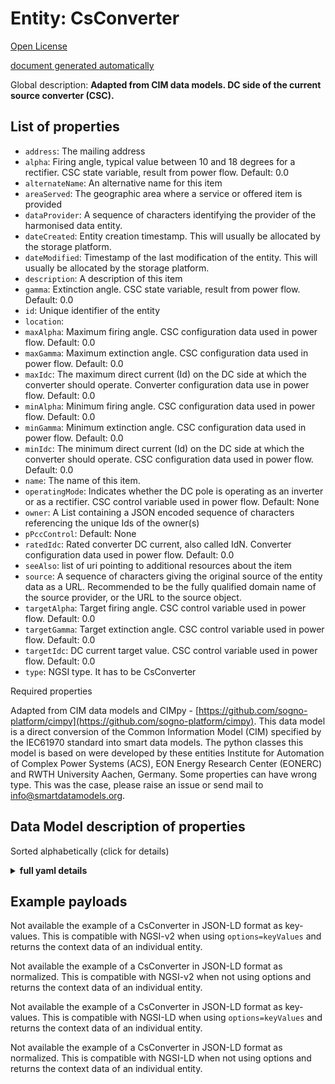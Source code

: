 Entity: CsConverter  
===================  
[Open License](https://github.com/smart-data-models//dataModel.EnergyCIM/blob/master/CsConverter/LICENSE.md)  
[document generated automatically](https://docs.google.com/presentation/d/e/2PACX-1vTs-Ng5dIAwkg91oTTUdt8ua7woBXhPnwavZ0FxgR8BsAI_Ek3C5q97Nd94HS8KhP-r_quD4H0fgyt3/pub?start=false&loop=false&delayms=3000#slide=id.gb715ace035_0_60)  
Global description: **Adapted from CIM data models. DC side of the current source converter (CSC).**  

## List of properties  

- `address`: The mailing address  - `alpha`: Firing angle, typical value between 10 and 18 degrees for a rectifier. CSC state variable, result from power flow. Default: 0.0  - `alternateName`: An alternative name for this item  - `areaServed`: The geographic area where a service or offered item is provided  - `dataProvider`: A sequence of characters identifying the provider of the harmonised data entity.  - `dateCreated`: Entity creation timestamp. This will usually be allocated by the storage platform.  - `dateModified`: Timestamp of the last modification of the entity. This will usually be allocated by the storage platform.  - `description`: A description of this item  - `gamma`: Extinction angle. CSC state variable, result from power flow. Default: 0.0  - `id`: Unique identifier of the entity  - `location`:   - `maxAlpha`: Maximum firing angle. CSC configuration data used in power flow. Default: 0.0  - `maxGamma`: Maximum extinction angle. CSC configuration data used in power flow. Default: 0.0  - `maxIdc`: The maximum direct current (Id) on the DC side at which the converter should operate. Converter configuration data use in power flow. Default: 0.0  - `minAlpha`: Minimum firing angle. CSC configuration data used in power flow. Default: 0.0  - `minGamma`: Minimum extinction angle. CSC configuration data used in power flow. Default: 0.0  - `minIdc`: The minimum direct current (Id) on the DC side at which the converter should operate. CSC configuration data used in power flow. Default: 0.0  - `name`: The name of this item.  - `operatingMode`: Indicates whether the DC pole is operating as an inverter or as a rectifier. CSC control variable used in power flow. Default: None  - `owner`: A List containing a JSON encoded sequence of characters referencing the unique Ids of the owner(s)  - `pPccControl`:  Default: None  - `ratedIdc`: Rated converter DC current, also called IdN. Converter configuration data used in power flow. Default: 0.0  - `seeAlso`: list of uri pointing to additional resources about the item  - `source`: A sequence of characters giving the original source of the entity data as a URL. Recommended to be the fully qualified domain name of the source provider, or the URL to the source object.  - `targetAlpha`: Target firing angle. CSC control variable used in power flow. Default: 0.0  - `targetGamma`: Target extinction angle. CSC  control variable used in power flow. Default: 0.0  - `targetIdc`: DC current target value. CSC control variable used in power flow. Default: 0.0  - `type`: NGSI type. It has to be CsConverter    
Required properties  
Adapted from CIM data models and CIMpy - [https://github.com/sogno-platform/cimpy](https://github.com/sogno-platform/cimpy). This data model is a direct conversion of the Common Information Model (CIM) specified by the IEC61970 standard into smart data models. The python classes this model is based on were developed by these entities Institute for Automation of Complex Power Systems (ACS), EON Energy Research Center (EONERC) and RWTH University Aachen, Germany. Some properties can have wrong type. This was the case, please raise an issue or send mail to info@smartdatamodels.org.  
## Data Model description of properties  
Sorted alphabetically (click for details)  
<details><summary><strong>full yaml details</strong></summary>    
```yaml  
CsConverter:    
  description: 'Adapted from CIM data models. DC side of the current source converter (CSC).'    
  properties:    
    address:    
      description: 'The mailing address'    
      properties:    
        addressCountry:    
          description: 'Property. The country. For example, Spain. Model:''https://schema.org/addressCountry'''    
          type: string    
        addressLocality:    
          description: 'Property. The locality in which the street address is, and which is in the region. Model:''https://schema.org/addressLocality'''    
          type: string    
        addressRegion:    
          description: 'Property. The region in which the locality is, and which is in the country. Model:''https://schema.org/addressRegion'''    
          type: string    
        postOfficeBoxNumber:    
          description: 'Property. The post office box number for PO box addresses. For example, 03578. Model:''https://schema.org/postOfficeBoxNumber'''    
          type: string    
        postalCode:    
          description: 'Property. The postal code. For example, 24004. Model:''https://schema.org/https://schema.org/postalCode'''    
          type: string    
        streetAddress:    
          description: 'Property. The street address. Model:''https://schema.org/streetAddress'''    
          type: string    
      type: Property    
      x-ngsi:    
        model: https://schema.org/address    
    alpha:    
      description: 'Firing angle, typical value between 10 and 18 degrees for a rectifier. CSC state variable, result from power flow. Default: 0.0'    
      type: number    
      x-ngsi:    
        model: https://schema.org/Number    
    alternateName:    
      description: 'An alternative name for this item'    
      type: Property    
    areaServed:    
      description: 'The geographic area where a service or offered item is provided'    
      type: Property    
      x-ngsi:    
        model: https://schema.org/Text    
    dataProvider:    
      description: 'A sequence of characters identifying the provider of the harmonised data entity.'    
      type: Property    
    dateCreated:    
      description: 'Entity creation timestamp. This will usually be allocated by the storage platform.'    
      format: date-time    
      type: Property    
    dateModified:    
      description: 'Timestamp of the last modification of the entity. This will usually be allocated by the storage platform.'    
      format: date-time    
      type: Property    
    description:    
      description: 'A description of this item'    
      type: Property    
    gamma:    
      description: 'Extinction angle. CSC state variable, result from power flow. Default: 0.0'    
      type: number    
      x-ngsi:    
        model: https://schema.org/Number    
    id:    
      anyOf: &csconverter_-_properties_-_owner_-_items_-_anyof    
        - description: 'Property. Identifier format of any NGSI entity'    
          maxLength: 256    
          minLength: 1    
          pattern: ^[\w\-\.\{\}\$\+\*\[\]`|~^@!,:\\]+$    
          type: string    
        - description: 'Property. Identifier format of any NGSI entity'    
          format: uri    
          type: string    
      description: 'Unique identifier of the entity'    
      type: Property    
    location:    
      $id: https://geojson.org/schema/Geometry.json    
      $schema: "http://json-schema.org/draft-07/schema#"    
      oneOf:    
        - properties:    
            bbox:    
              items:    
                type: number    
              minItems: 4    
              type: array    
            coordinates:    
              items:    
                type: number    
              minItems: 2    
              type: array    
            type:    
              enum:    
                - Point    
              type: string    
          required:    
            - type    
            - coordinates    
          title: 'GeoJSON Point'    
          type: object    
        - properties:    
            bbox:    
              items:    
                type: number    
              minItems: 4    
              type: array    
            coordinates:    
              items:    
                items:    
                  type: number    
                minItems: 2    
                type: array    
              minItems: 2    
              type: array    
            type:    
              enum:    
                - LineString    
              type: string    
          required:    
            - type    
            - coordinates    
          title: 'GeoJSON LineString'    
          type: object    
        - properties:    
            bbox:    
              items:    
                type: number    
              minItems: 4    
              type: array    
            coordinates:    
              items:    
                items:    
                  items:    
                    type: number    
                  minItems: 2    
                  type: array    
                minItems: 4    
                type: array    
              type: array    
            type:    
              enum:    
                - Polygon    
              type: string    
          required:    
            - type    
            - coordinates    
          title: 'GeoJSON Polygon'    
          type: object    
        - properties:    
            bbox:    
              items:    
                type: number    
              minItems: 4    
              type: array    
            coordinates:    
              items:    
                items:    
                  type: number    
                minItems: 2    
                type: array    
              type: array    
            type:    
              enum:    
                - MultiPoint    
              type: string    
          required:    
            - type    
            - coordinates    
          title: 'GeoJSON MultiPoint'    
          type: object    
        - properties:    
            bbox:    
              items:    
                type: number    
              minItems: 4    
              type: array    
            coordinates:    
              items:    
                items:    
                  items:    
                    type: number    
                  minItems: 2    
                  type: array    
                minItems: 2    
                type: array    
              type: array    
            type:    
              enum:    
                - MultiLineString    
              type: string    
          required:    
            - type    
            - coordinates    
          title: 'GeoJSON MultiLineString'    
          type: object    
        - properties:    
            bbox:    
              items:    
                type: number    
              minItems: 4    
              type: array    
            coordinates:    
              items:    
                items:    
                  items:    
                    items:    
                      type: number    
                    minItems: 2    
                    type: array    
                  minItems: 4    
                  type: array    
                type: array    
              type: array    
            type:    
              enum:    
                - MultiPolygon    
              type: string    
          required:    
            - type    
            - coordinates    
          title: 'GeoJSON MultiPolygon'    
          type: object    
      title: 'GeoJSON Geometry'    
    maxAlpha:    
      description: 'Maximum firing angle. CSC configuration data used in power flow. Default: 0.0'    
      type: number    
      x-ngsi:    
        model: https://schema.org/Number    
    maxGamma:    
      description: 'Maximum extinction angle. CSC configuration data used in power flow. Default: 0.0'    
      type: number    
      x-ngsi:    
        model: https://schema.org/Number    
    maxIdc:    
      description: 'The maximum direct current (Id) on the DC side at which the converter should operate. Converter configuration data use in power flow. Default: 0.0'    
      type: number    
      x-ngsi:    
        model: https://schema.org/Number    
    minAlpha:    
      description: 'Minimum firing angle. CSC configuration data used in power flow. Default: 0.0'    
      type: number    
      x-ngsi:    
        model: https://schema.org/Number    
    minGamma:    
      description: 'Minimum extinction angle. CSC configuration data used in power flow. Default: 0.0'    
      type: number    
      x-ngsi:    
        model: https://schema.org/Number    
    minIdc:    
      description: 'The minimum direct current (Id) on the DC side at which the converter should operate. CSC configuration data used in power flow. Default: 0.0'    
      type: number    
      x-ngsi:    
        model: https://schema.org/Number    
    name:    
      description: 'The name of this item.'    
      type: Property    
    operatingMode:    
      description: 'Indicates whether the DC pole is operating as an inverter or as a rectifier. CSC control variable used in power flow. Default: None'    
      type: number    
      x-ngsi:    
        model: https://schema.org/Number    
    owner:    
      description: 'A List containing a JSON encoded sequence of characters referencing the unique Ids of the owner(s)'    
      items:    
        anyOf: *csconverter_-_properties_-_owner_-_items_-_anyof    
        description: 'Property. Unique identifier of the entity'    
      type: Property    
    pPccControl:    
      description: ' Default: None'    
      type: number    
      x-ngsi:    
        model: https://schema.org/Number    
    ratedIdc:    
      description: 'Rated converter DC current, also called IdN. Converter configuration data used in power flow. Default: 0.0'    
      type: number    
      x-ngsi:    
        model: https://schema.org/Number    
    seeAlso:    
      description: 'list of uri pointing to additional resources about the item'    
      oneOf:    
        - items:    
            format: uri    
            type: string    
          minItems: 1    
          type: array    
        - format: uri    
          type: string    
      type: Property    
    source:    
      description: 'A sequence of characters giving the original source of the entity data as a URL. Recommended to be the fully qualified domain name of the source provider, or the URL to the source object.'    
      type: Property    
    targetAlpha:    
      description: 'Target firing angle. CSC control variable used in power flow. Default: 0.0'    
      type: number    
      x-ngsi:    
        model: https://schema.org/Number    
    targetGamma:    
      description: 'Target extinction angle. CSC  control variable used in power flow. Default: 0.0'    
      type: number    
      x-ngsi:    
        model: https://schema.org/Number    
    targetIdc:    
      description: 'DC current target value. CSC control variable used in power flow. Default: 0.0'    
      type: number    
      x-ngsi:    
        model: https://schema.org/Number    
    type:    
      description: 'NGSI type. It has to be CsConverter'    
      enum:    
        - CsConverter    
      type: Property    
  required: []    
  type: object    
```  
</details>    
## Example payloads    
Not available the example of a CsConverter in JSON-LD format as key-values. This is compatible with NGSI-v2 when  using `options=keyValues` and returns the context data of an individual entity.  
Not available the example of a CsConverter in JSON-LD format as normalized. This is compatible with NGSI-v2 when not using options and returns the context data of an individual entity.  
Not available the example of a CsConverter in JSON-LD format as key-values. This is compatible with NGSI-LD when  using `options=keyValues` and returns the context data of an individual entity.  
Not available the example of a CsConverter in JSON-LD format as normalized. This is compatible with NGSI-LD when not using options and returns the context data of an individual entity.  
